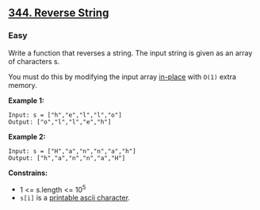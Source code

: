 ## [344. Reverse String](https://leetcode.com/problems/reverse-string/description/)

### Easy

Write a function that reverses a string. The input string is given as an array of characters s.

You must do this by modifying the input array [in-place](https://en.wikipedia.org/wiki/In-place_algorithm) with `O(1)` extra memory.

**Example 1:**  

```
Input: s = ["h","e","l","l","o"]
Output: ["o","l","l","e","h"]
```


**Example 2:**  

```
Input: s = ["H","a","n","n","a","h"]
Output: ["h","a","n","n","a","H"] 
```


**Constrains:**  

* 1 <= s.length <= 10<sup>5</sup>
* `s[i]` is a [printable ascii character](https://en.wikipedia.org/wiki/ASCII#Printable_characters).